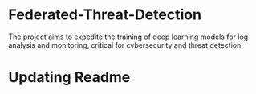 # Federated-Threat-Detection
The project aims to expedite the training of deep learning models for log analysis and monitoring, critical for cybersecurity and threat detection.

# Updating Readme
